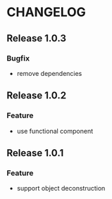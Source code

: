 # CHANGELOG

## Release 1.0.3

### Bugfix

- remove dependencies

## Release 1.0.2

### Feature

- use functional component

## Release 1.0.1

### Feature

- support object deconstruction
